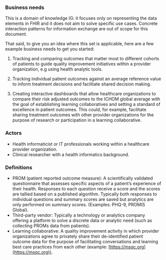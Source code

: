 ### Business needs
This is a domain of knowledge IG: it focuses only on representing the data elements in FHIR and it does not aim to solve specific use cases. Concrete interaction patterns for information exchange are out of scope for this document.

That said, to give you an idea where this set is applicable, here are a few example business needs to get you started:

1. Tracking and comparing outcomes that matter most to different cohorts of patients to guide quality improvement initiatives within a provider organization, e.g using health analytic tools.

2. Tracking individual patient outcomes against an average reference value to inform treatment decisions and facilitate shared decision making.

3. Creating interactive dashboards that allow healthcare organizations to compare their risk adjusted outcomes to the ICHOM global average with the goal of establishing learning collaboratives and setting a standard of excellence in patient outcomes. This could, for example, facilitate sharing treatment outcomes with other provider organizations for the purpose of research or participation in a learning collaborative.

### Actors
* Health informaticist or IT professionals working within a healthcare provider organization.
* Clinical researcher with a health informatics background.

### Definitions
* PROM (patient reported outcome measure): A scientifically validated questionnaire that assesses specific aspects of a patient’s experience of their health. Responses to each question receive a score and the scores are tallied based on a published algorithm. Typically both responses to individual questions and summary scores are saved but analytics are only performed on summary scores. (Examples: PHQ-9, PROMIS Global).
* Third-party vendor: Typically a technology or analytics company offering a platform to solve a discrete data or analytic need (such as collecting PROMs data from patients).
* Learning collaborative: A quality improvement activity in which provider organizations agree to privately share their de-identified patient outcome data for the purpose of facilitating conversations and learning best care practices from each other (example: [https://msqc.org](https://msqc.org)).
